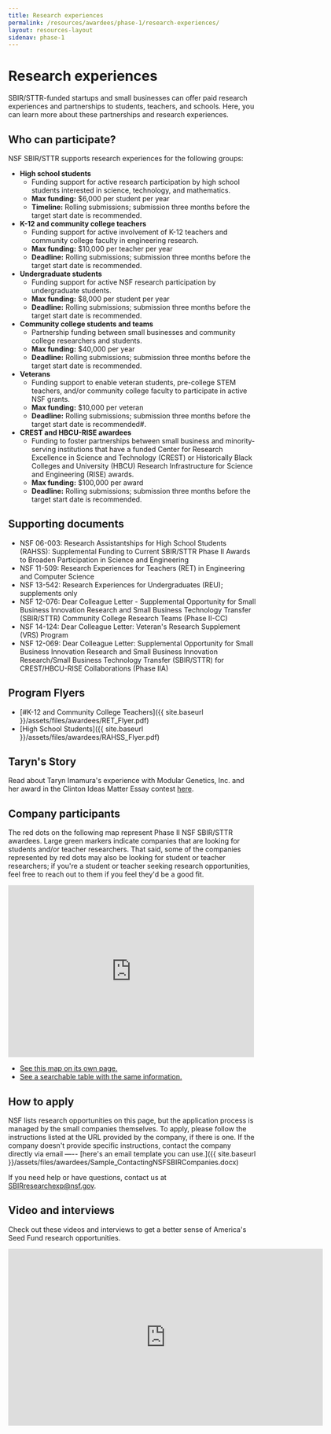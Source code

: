 ```yaml
---
title: Research experiences
permalink: /resources/awardees/phase-1/research-experiences/
layout: resources-layout
sidenav: phase-1
---
```

# Research experiences

SBIR/STTR-funded startups and small businesses can offer paid research experiences and partnerships to students, teachers, and schools. Here, you can learn more about these partnerships and research experiences.

## Who can participate?

NSF SBIR/STTR supports research experiences for the following groups:

- **High school students**
    - Funding support for active research participation by high school students interested in science, technology, and mathematics.
    - **Max funding:** $6,000 per student per year
    - **Timeline:** Rolling submissions; submission three months before the target start date is recommended.  
- **K-12 and community college teachers**
    - Funding support for active involvement of K-12 teachers and community college faculty in engineering research.
    - **Max funding:** $10,000 per teacher per year
    - **Deadline:** Rolling submissions; submission three months before the target start date is recommended.
- **Undergraduate students**
    - Funding support for active NSF research participation by undergraduate students.
    - **Max funding:** $8,000 per student per year
    - **Deadline:** Rolling submissions; submission three months before the target start date is recommended.  
- **Community college students and teams**
    - Partnership funding between small businesses and community college researchers and students.
    - **Max funding:** $40,000 per year
    - **Deadline:** Rolling submissions; submission three months before the target start date is recommended.
- **Veterans**
    - Funding support to enable veteran students, pre-college STEM teachers, and/or community college faculty to participate in active NSF grants.
    - **Max funding:** $10,000 per veteran
    - **Deadline:** Rolling submissions; submission three months before the target start date is recommended#.
- **CREST and HBCU-RISE awardees**
    - Funding to foster partnerships between small business and minority-serving institutions that have a funded Center for Research Excellence in Science and Technology (CREST) or Historically Black Colleges and University (HBCU) Research Infrastructure for Science and Engineering (RISE) awards.
    - **Max funding:** $100,000 per award
    - **Deadline:** Rolling submissions; submission three months before the target start date is recommended.

## Supporting documents
- NSF 06-003: Research Assistantships for High School Students (RAHSS): Supplemental Funding to Current SBIR/STTR Phase II Awards to Broaden Participation in Science and Engineering
- NSF 11-509: Research Experiences for Teachers (RET) in Engineering and Computer Science
- NSF 13-542: Research Experiences for Undergraduates (REU); supplements only
- NSF 12-076: Dear Colleague Letter - Supplemental Opportunity for Small Business Innovation Research and Small Business Technology Transfer (SBIR/STTR) Community College Research Teams (Phase II-CC)
- NSF 14-124: Dear Colleague Letter: Veteran's Research Supplement (VRS) Program
- NSF 12-069: Dear Colleague Letter: Supplemental Opportunity for Small Business Innovation Research and Small Business Innovation Research/Small Business Technology Transfer (SBIR/STTR) for CREST/HBCU-RISE Collaborations (Phase IIA)

## Program Flyers

- [#K-12 and Community College Teachers]({{ site.baseurl }}/assets/files/awardees/RET_Flyer.pdf)
- [High School Students]({{ site.baseurl }}/assets/files/awardees/RAHSS_Flyer.pdf)

## Taryn's Story

Read about Taryn Imamura's experience with Modular Genetics, Inc. and her award in the Clinton Ideas Matter Essay contest [here](http://www.businesswire.com/news/home/20150202005023/en/Clinton-Ideas-Matter-Essay-Contest-2nd-Place#.VOSmTfnF98E).

## Company participants

The red dots on the following map represent Phase II NSF SBIR/STTR awardees. Large green markers indicate companies that are looking for students and/or teacher researchers. That said, some of the companies represented by red dots may also be looking for student or teacher researchers; if you're a student or teacher seeking research opportunities, feel free to reach out to them if you feel they'd be a good fit.

<iframe title="Phase II Awardees Map" width="100%" style="max-width:500px;" height="350" scrolling="no" frameborder="no" src="https://www.google.com/fusiontables/embedviz?q=select+col4%3E%3E0+from+1eR5TPghK5so47xxeR_8vCdZcuhNWNyu1CEqw9MSM&amp;viz=MAP&amp;h=false&amp;lat=41.290255474739304&amp;lng=-98.22279560000004&amp;t=1&amp;z=3&amp;l=col4%3E%3E0&amp;y=2&amp;tmplt=3&amp;hml=ONE_COL_LAT_LNG"></iframe>

- [See this map on its own page.](https://www.google.com/fusiontables/data?docid=1eR5TPghK5so47xxeR_8vCdZcuhNWNyu1CEqw9MSM#map:id=3) 
- [See a searchable table with the same information.](https://www.google.com/fusiontables/data?docid=1eR5TPghK5so47xxeR_8vCdZcuhNWNyu1CEqw9MSM#rows:id=1)

## How to apply

NSF lists research opportunities on this page, but the application process is managed by the small companies themselves. To apply, please follow the instructions listed at the URL provided by the company, if there is one. If the company doesn't provide specific instructions, contact the company directly via email —-- [here's an email template you can use.]({{ site.baseurl }}/assets/files/awardees/Sample_ContactingNSFSBIRCompanies.docx)

If you need help or have questions, contact us at SBIRresearchexp@nsf.gov.

## Video and interviews

Check out these videos and interviews to get a better sense of America's Seed Fund research opportunities.

<iframe title="Research Experiences" width="640" height="360" src="https://www.youtube.com/embed/GA1hZLbrcOo" frameborder="0" allowfullscreen></iframe>
